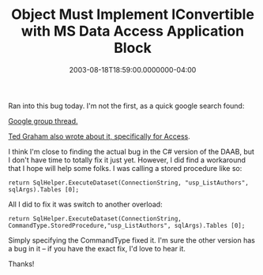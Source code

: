 ﻿---
title: Object Must Implement IConvertible with MS Data Access Application Block
date: "2003-08-18T18:59:00.0000000-04:00"
description: "Ran into this bug today. I'm not the first, as a quick google search found:"
featuredImage: img/object-must-implement-iconvertible-with-ms-data-access-application-block-featured.png
---

Ran into this bug today. I'm not the first, as a quick google search found:

[Google group thread.](http://groups.google.com/groups?hl=en&lr=&ie=UTF-8&oe=UTF-8&threadm=01ff01c2f849%24283ca7c0%243001280a%40phx.gbl&rnum=10&prev=/groups%3Fq%3Dobject%2Bmust%2Bimplement%2BIConvertible%26hl%3Den%26lr%3D%26ie%3DUTF-8%26oe%3DUTF-8%26selm%3D01ff01c2f849%2524283ca7c0%25243001280a%2540phx.gbl%26rnum%3D10)

[Ted Graham also wrote about it, specifically for Access](http://weblogs.asp.net/tgraham/posts/7031.aspx).

I think I'm close to finding the actual bug in the C# version of the DAAB, but I don't have time to totally fix it just yet. However, I did find a workaround that I hope will help some folks. I was calling a stored procedure like so:


```
return SqlHelper.ExecuteDataset(ConnectionString, "usp_ListAuthors", sqlArgs).Tables [0];
```


All I did to fix it was switch to another overload:


```
return SqlHelper.ExecuteDataset(ConnectionString, CommandType.StoredProcedure,"usp_ListAuthors", sqlArgs).Tables [0];
```


Simply specifying the CommandType fixed it. I'm sure the other version has a bug in it – if you have the exact fix, I'd love to hear it.

Thanks!

